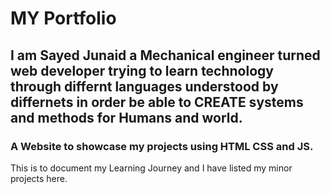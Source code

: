 # MY Portfolio
## I am Sayed Junaid a Mechanical engineer turned web developer trying to learn technology through differnt languages understood by differnets in order be able to CREATE systems and methods for Humans and world.
### A Website to showcase my projects using HTML CSS and JS.
This is to document my Learning Journey and I have listed my minor projects here.
